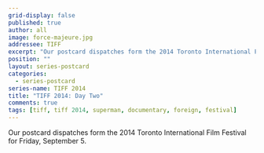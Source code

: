 ```yaml
---
grid-display: false
published: true
author: all
image: force-majeure.jpg
addressee: TIFF
excerpt: "Our postcard dispatches form the 2014 Toronto International Film Festival for Friday, September 5."
position: ""
layout: series-postcard
categories:
  - series-postcard
series-name: TIFF 2014
title: "TIFF 2014: Day Two"
comments: true
tags: [tiff, tiff 2014, superman, documentary, foreign, festival]
---
```

Our postcard dispatches form the 2014 Toronto International Film Festival for Friday, September 5.